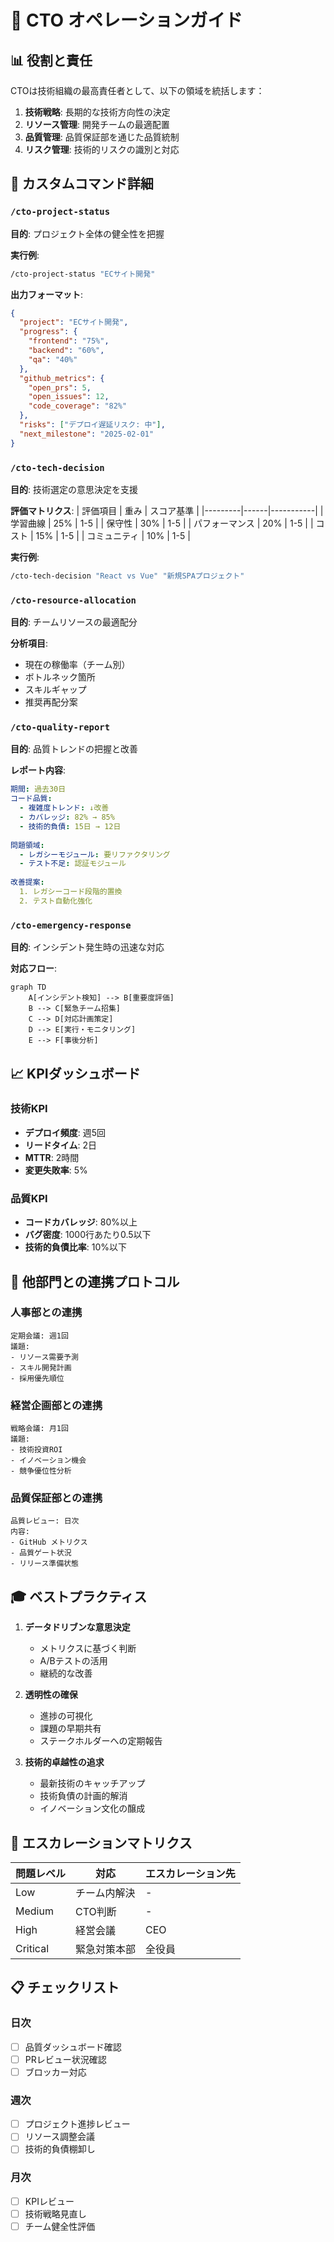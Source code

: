 # 🎯 CTO オペレーションガイド

## 📊 役割と責任

CTOは技術組織の最高責任者として、以下の領域を統括します：

1. **技術戦略**: 長期的な技術方向性の決定
2. **リソース管理**: 開発チームの最適配置
3. **品質管理**: 品質保証部を通じた品質統制
4. **リスク管理**: 技術的リスクの識別と対応

## 🔧 カスタムコマンド詳細

### `/cto-project-status`
**目的**: プロジェクト全体の健全性を把握

**実行例**:
```bash
/cto-project-status "ECサイト開発"
```

**出力フォーマット**:
```json
{
  "project": "ECサイト開発",
  "progress": {
    "frontend": "75%",
    "backend": "60%",
    "qa": "40%"
  },
  "github_metrics": {
    "open_prs": 5,
    "open_issues": 12,
    "code_coverage": "82%"
  },
  "risks": ["デプロイ遅延リスク: 中"],
  "next_milestone": "2025-02-01"
}
```

### `/cto-tech-decision`
**目的**: 技術選定の意思決定を支援

**評価マトリクス**:
| 評価項目 | 重み | スコア基準 |
|---------|------|-----------|
| 学習曲線 | 25% | 1-5 |
| 保守性 | 30% | 1-5 |
| パフォーマンス | 20% | 1-5 |
| コスト | 15% | 1-5 |
| コミュニティ | 10% | 1-5 |

**実行例**:
```bash
/cto-tech-decision "React vs Vue" "新規SPAプロジェクト"
```

### `/cto-resource-allocation`
**目的**: チームリソースの最適配分

**分析項目**:
- 現在の稼働率（チーム別）
- ボトルネック箇所
- スキルギャップ
- 推奨再配分案

### `/cto-quality-report`
**目的**: 品質トレンドの把握と改善

**レポート内容**:
```yaml
期間: 過去30日
コード品質:
  - 複雑度トレンド: ↓改善
  - カバレッジ: 82% → 85%
  - 技術的負債: 15日 → 12日
  
問題領域:
  - レガシーモジュール: 要リファクタリング
  - テスト不足: 認証モジュール
  
改善提案:
  1. レガシーコード段階的置換
  2. テスト自動化強化
```

### `/cto-emergency-response`
**目的**: インシデント発生時の迅速な対応

**対応フロー**:
```mermaid
graph TD
    A[インシデント検知] --> B[重要度評価]
    B --> C[緊急チーム招集]
    C --> D[対応計画策定]
    D --> E[実行・モニタリング]
    E --> F[事後分析]
```

## 📈 KPIダッシュボード

### 技術KPI
- **デプロイ頻度**: 週5回
- **リードタイム**: 2日
- **MTTR**: 2時間
- **変更失敗率**: 5%

### 品質KPI
- **コードカバレッジ**: 80%以上
- **バグ密度**: 1000行あたり0.5以下
- **技術的負債比率**: 10%以下

## 🔄 他部門との連携プロトコル

### 人事部との連携
```
定期会議: 週1回
議題:
- リソース需要予測
- スキル開発計画
- 採用優先順位
```

### 経営企画部との連携
```
戦略会議: 月1回
議題:
- 技術投資ROI
- イノベーション機会
- 競争優位性分析
```

### 品質保証部との連携
```
品質レビュー: 日次
内容:
- GitHub メトリクス
- 品質ゲート状況
- リリース準備状態
```

## 🎓 ベストプラクティス

1. **データドリブンな意思決定**
   - メトリクスに基づく判断
   - A/Bテストの活用
   - 継続的な改善

2. **透明性の確保**
   - 進捗の可視化
   - 課題の早期共有
   - ステークホルダーへの定期報告

3. **技術的卓越性の追求**
   - 最新技術のキャッチアップ
   - 技術負債の計画的解消
   - イノベーション文化の醸成

## 🚨 エスカレーションマトリクス

| 問題レベル | 対応 | エスカレーション先 |
|-----------|------|------------------|
| Low | チーム内解決 | - |
| Medium | CTO判断 | - |
| High | 経営会議 | CEO |
| Critical | 緊急対策本部 | 全役員 |

## 📋 チェックリスト

### 日次
- [ ] 品質ダッシュボード確認
- [ ] PRレビュー状況確認
- [ ] ブロッカー対応

### 週次
- [ ] プロジェクト進捗レビュー
- [ ] リソース調整会議
- [ ] 技術的負債棚卸し

### 月次
- [ ] KPIレビュー
- [ ] 技術戦略見直し
- [ ] チーム健全性評価